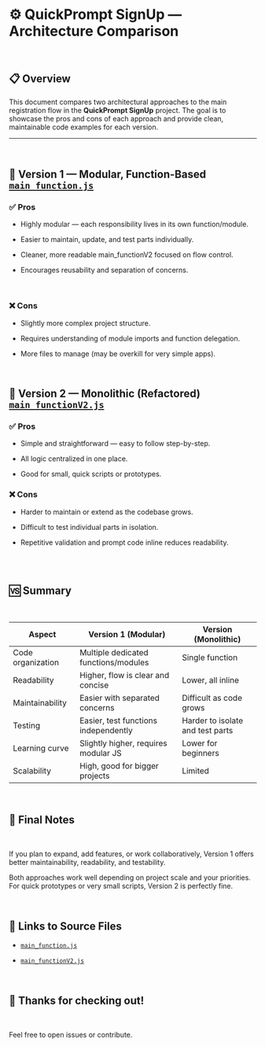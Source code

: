 # ⚙️ QuickPrompt SignUp  — Architecture Comparison
</br>

## 📋 Overview

This document compares two architectural approaches to the main registration flow in the **QuickPrompt SignUp** project. The goal is to showcase the pros and cons of each approach and provide clean, maintainable code examples for each version.

---
</br>

## 🧱 Version 1 — Modular, Function-Based  [`main_function.js`]((https://github.com/apedrodev1/JavaScript-Learning-HUB/blob/main/QuickPrompt%20SignUp/js/functions/mainFunction.js))


### ✅ Pros
 - Highly modular — each responsibility lives in its own function/module.

 -  Easier to maintain, update, and test parts individually.

 - Cleaner, more readable main_functionV2 focused on flow control.

 - Encourages reusability and separation of concerns.

</br>

### ❌ Cons
- Slightly more complex project structure.

- Requires understanding of module imports and function delegation.

 - More files to manage (may be overkill for very simple apps).


</br>

## 🧩 Version 2 — Monolithic (Refactored)  [`main_functionV2.js`]((https://github.com/apedrodev1/JavaScript-Learning-HUB/blob/main/QuickPrompt%20SignUp/js/functions/mainFunctionV2.js))

### ✅ Pros
- Simple and straightforward — easy to follow step-by-step.

- All logic centralized in one place.

- Good for small, quick scripts or prototypes.

### ❌ Cons
- Harder to maintain or extend as the codebase grows.

- Difficult to test individual parts in isolation.

- Repetitive validation and prompt code inline reduces readability.



</br>
</br>

## 🆚 Summary

</br>


| Aspect            | Version 1 (Modular)                  |  Version (Monolithic)            |
| ----------------- | --------------------------------     | -------------------------------- |
| Code organization | Multiple dedicated functions/modules |Single function                   | 
| Readability       | Higher, flow is clear and concise    |Lower, all inline                 | 
| Maintainability   | Easier with separated concerns       | Difficult as code grows          |   
| Testing           | Easier, test functions independently | Harder to isolate and test parts |  
| Learning curve    | Slightly higher, requires modular JS | Lower for beginners              |  
| Scalability       | High, good for bigger projects       | Limited                          |


</br>

## 🔧 Final Notes
</br>

If you plan to expand, add features, or work collaboratively, Version 1 offers better maintainability, readability, and testability.

Both approaches work well depending on project scale and your priorities. For quick prototypes or very small scripts, Version 2 is perfectly fine.

</br>

## 📎 Links to Source Files

- [`main_function.js`](https://github.com/apedrodev1/JavaScript-Learning-HUB/blob/main/QuickPrompt%20SignUp/js/functions/mainFunction.js)


- [`main_functionV2.js`](https://github.com/apedrodev1/JavaScript-Learning-HUB/blob/main/QuickPrompt%20SignUp/js/functions/mainFunctionV2.js)




</br>

## 🎉 Thanks for checking out!

</br>

Feel free to open issues or contribute.


